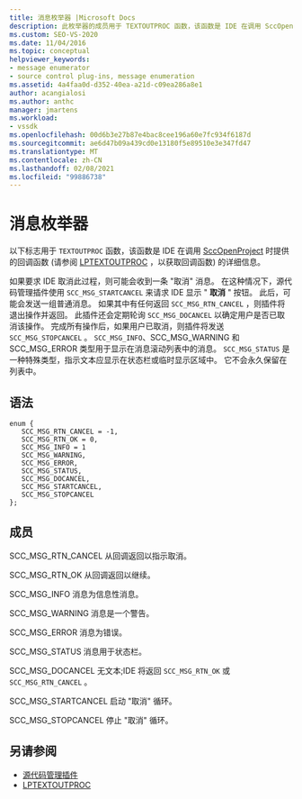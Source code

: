 ```yaml
---
title: 消息枚举器 |Microsoft Docs
description: 此枚举器的成员用于 TEXTOUTPROC 函数，该函数是 IDE 在调用 SccOpenProject 时提供的回调函数。
ms.custom: SEO-VS-2020
ms.date: 11/04/2016
ms.topic: conceptual
helpviewer_keywords:
- message enumerator
- source control plug-ins, message enumeration
ms.assetid: 4a4faa0d-d352-40ea-a21d-c09ea286a8e1
author: acangialosi
ms.author: anthc
manager: jmartens
ms.workload:
- vssdk
ms.openlocfilehash: 00d6b3e27b87e4bac8cee196a60e7fc934f6187d
ms.sourcegitcommit: ae6d47b09a439cd0e13180f5e89510e3e347fd47
ms.translationtype: MT
ms.contentlocale: zh-CN
ms.lasthandoff: 02/08/2021
ms.locfileid: "99886738"
---
```

# <a name="message-enumerator"></a>消息枚举器
以下标志用于 `TEXTOUTPROC` 函数，该函数是 IDE 在调用 [SccOpenProject](../extensibility/sccopenproject-function.md) 时提供的回调函数 (请参阅 [LPTEXTOUTPROC](../extensibility/lptextoutproc.md) ，以获取回调函数) 的详细信息。

 如果要求 IDE 取消此过程，则可能会收到一条 "取消" 消息。 在这种情况下，源代码管理插件使用 `SCC_MSG_STARTCANCEL` 来请求 IDE 显示 " **取消** " 按钮。 此后，可能会发送一组普通消息。 如果其中有任何返回 `SCC_MSG_RTN_CANCEL` ，则插件将退出操作并返回。 此插件还会定期轮询 `SCC_MSG_DOCANCEL` 以确定用户是否已取消该操作。 完成所有操作后，如果用户已取消，则插件将发送 `SCC_MSG_STOPCANCEL` 。 `SCC_MSG_INFO`、SCC_MSG_WARNING 和 SCC_MSG_ERROR 类型用于显示在消息滚动列表中的消息。 `SCC_MSG_STATUS` 是一种特殊类型，指示文本应显示在状态栏或临时显示区域中。 它不会永久保留在列表中。

## <a name="syntax"></a>语法

```
enum { 
   SCC_MSG_RTN_CANCEL = -1, 
   SCC_MSG_RTN_OK = 0, 
   SCC_MSG_INFO = 1 
   SCC_MSG_WARNING, 
   SCC_MSG_ERROR, 
   SCC_MSG_STATUS, 
   SCC_MSG_DOCANCEL, 
   SCC_MSG_STARTCANCEL, 
   SCC_MSG_STOPCANCEL 
};
```

## <a name="members"></a>成员
 SCC_MSG_RTN_CANCEL 从回调返回以指示取消。

 SCC_MSG_RTN_OK 从回调返回以继续。

 SCC_MSG_INFO 消息为信息性消息。

 SCC_MSG_WARNING 消息是一个警告。

 SCC_MSG_ERROR 消息为错误。

 SCC_MSG_STATUS 消息用于状态栏。

 SCC_MSG_DOCANCEL 无文本;IDE 将返回 `SCC_MSG_RTN_OK` 或 `SCC_MSG_RTN_CANCEL` 。

 SCC_MSG_STARTCANCEL 启动 "取消" 循环。

 SCC_MSG_STOPCANCEL 停止 "取消" 循环。

## <a name="see-also"></a>另请参阅
- [源代码管理插件](../extensibility/source-control-plug-ins.md)
- [LPTEXTOUTPROC](../extensibility/lptextoutproc.md)
